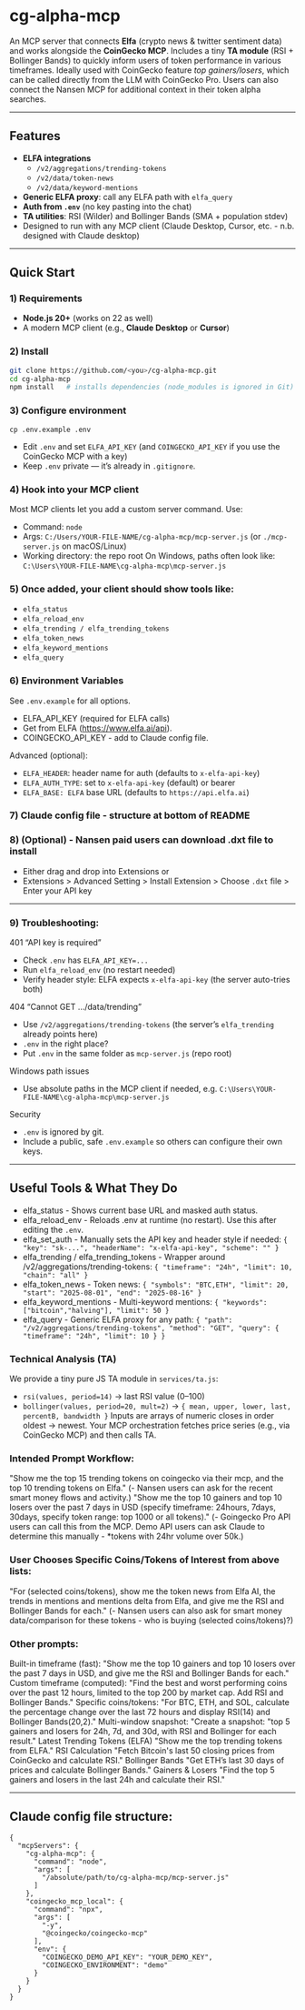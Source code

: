 # cg-alpha-mcp

An MCP server that connects **Elfa** (crypto news & twitter sentiment data) and works alongside the **CoinGecko MCP**.
Includes a tiny **TA module** (RSI + Bollinger Bands) to quickly inform users of token performance in various timeframes.
Ideally used with CoinGecko feature *top gainers/losers*, which can be called directly from the LLM with CoinGecko Pro.
Users can also connect the Nansen MCP for additional context in their token alpha searches.

---

## Features

- **ELFA integrations**
  - `/v2/aggregations/trending-tokens`
  - `/v2/data/token-news`
  - `/v2/data/keyword-mentions`
- **Generic ELFA proxy**: call any ELFA path with `elfa_query`
- **Auth from `.env`** (no key pasting into the chat)
- **TA utilities**: RSI (Wilder) and Bollinger Bands (SMA + population stdev)
- Designed to run with any MCP client (Claude Desktop, Cursor, etc. - n.b. designed with Claude desktop)

--------------------

## Quick Start

### 1) Requirements
- **Node.js 20+** (works on 22 as well)
- A modern MCP client (e.g., **Claude Desktop** or **Cursor**)

### 2) Install
```bash
git clone https://github.com/<you>/cg-alpha-mcp.git
cd cg-alpha-mcp
npm install   # installs dependencies (node_modules is ignored in Git)
```

### 3) Configure environment
`cp .env.example .env`
- Edit `.env` and set `ELFA_API_KEY` (and `COINGECKO_API_KEY` if you use the CoinGecko MCP with a key)
- Keep `.env` private — it’s already in `.gitignore`.

### 4) Hook into your MCP client
Most MCP clients let you add a custom server command. Use:
- Command: `node`
- Args: `C:/Users/YOUR-FILE-NAME/cg-alpha-mcp/mcp-server.js` (or `./mcp-server.js` on macOS/Linux)
- Working directory: the repo root
On Windows, paths often look like:
```C:\Users\YOUR-FILE-NAME\cg-alpha-mcp\mcp-server.js```

### 5) Once added, your client should show tools like:
- `elfa_status`
- `elfa_reload_env`
- `elfa_trending / elfa_trending_tokens`
- `elfa_token_news`
- `elfa_keyword_mentions`
- `elfa_query`

### 6) Environment Variables
See `.env.example` for all options.
- ELFA_API_KEY (required for ELFA calls)
- Get from ELFA (https://www.elfa.ai/api).
- COINGECKO_API_KEY - add to Claude config file.

Advanced (optional):
- `ELFA_HEADER`: header name for auth (defaults to `x-elfa-api-key`)
- `ELFA_AUTH_TYPE`: set to `x-elfa-api-key` (default) or bearer
- `ELFA_BASE: ELFA` base URL (defaults to `https://api.elfa.ai`)

### 7) Claude config file - structure at bottom of README

### 8) (Optional) - Nansen paid users can download .dxt file to install
- Either drag and drop into Extensions or
- Extensions > Advanced Setting > Install Extension > Choose `.dxt` file > Enter your API key
--------------------

### 9) Troubleshooting:
401 “API key is required”
- Check `.env` has `ELFA_API_KEY=...`
- Run `elfa_reload_env` (no restart needed)
- Verify header style: ELFA expects `x-elfa-api-key` (the server auto-tries both)

404 “Cannot GET …/data/trending”
- Use `/v2/aggregations/trending-tokens` (the server’s `elfa_trending` already points here)
- `.env` in the right place?
- Put `.env` in the same folder as `mcp-server.js` (repo root)

Windows path issues
- Use absolute paths in the MCP client if needed, e.g.
```C:\Users\YOUR-FILE-NAME\cg-alpha-mcp\mcp-server.js```

Security
- `.env` is ignored by git.
- Include a public, safe `.env.example` so others can configure their own keys.

--------------------

## Useful Tools & What They Do
- elfa_status - Shows current base URL and masked auth status.
- elfa_reload_env - Reloads .env at runtime (no restart). Use this after editing the `.env`.
- elfa_set_auth - Manually sets the API key and header style if needed:
```{ "key": "sk-...", "headerName": "x-elfa-api-key", "scheme": "" }```
- elfa_trending / elfa_trending_tokens - Wrapper around /v2/aggregations/trending-tokens:
```{ "timeframe": "24h", "limit": 10, "chain": "all" }```
- elfa_token_news - Token news:
```{ "symbols": "BTC,ETH", "limit": 20, "start": "2025-08-01", "end": "2025-08-16" }```
- elfa_keyword_mentions - Multi-keyword mentions:
```{ "keywords": ["bitcoin","halving"], "limit": 50 }```
- elfa_query - Generic ELFA proxy for any path:
```{ "path": "/v2/aggregations/trending-tokens", "method": "GET", "query": { "timeframe": "24h", "limit": 10 } }```

### Technical Analysis (TA)
We provide a tiny pure JS TA module in `services/ta.js`:
- `rsi(values, period=14)` → last RSI value (0–100)
- `bollinger(values, period=20, mult=2)` → `{ mean, upper, lower, last, percentB, bandwidth }`
Inputs are arrays of numeric closes in order oldest → newest.
Your MCP orchestration fetches price series (e.g., via CoinGecko MCP) and then calls TA.

### Intended Prompt Workflow:
"Show me the top 15 trending tokens on coingecko via their mcp, and the top 10 trending tokens on Elfa."
(- Nansen users can ask for the recent smart money flows and activity.)
"Show me the top 10 gainers and top 10 losers over the past 7 days in USD (specify timeframe: 24hours, 7days, 30days, specify token range: top 1000 or all tokens)."
(- Goingecko Pro API users can call this from the MCP. Demo API users can ask Claude to determine this manually - *tokens with 24hr volume over 50k.)

### User Chooses Specific Coins/Tokens of Interest from above lists:
"For (selected coins/tokens), show me the token news from Elfa AI, the trends in mentions and mentions delta from Elfa, and give me the RSI and Bollinger Bands for each."
(- Nansen users can also ask for smart money data/comparison for these tokens - who is buying (selected coins/tokens)?)

### Other prompts:
Built-in timeframe (fast):
"Show me the top 10 gainers and top 10 losers over the past 7 days in USD, and give me the RSI and Bollinger Bands for each."
Custom timeframe (computed):
"Find the best and worst performing coins over the past 12 hours, limited to the top 200 by market cap. Add RSI and Bollinger Bands."
Specific coins/tokens:
"For BTC, ETH, and SOL, calculate the percentage change over the last 72 hours and display RSI(14) and Bollinger Bands(20,2)."
Multi-window snapshot:
"Create a snapshot: "top 5 gainers and losers for 24h, 7d, and 30d, with RSI and Bollinger for each result."
Latest Trending Tokens (ELFA)
"Show me the top trending tokens from ELFA."
RSI Calculation
"Fetch Bitcoin's last 50 closing prices from CoinGecko and calculate RSI."
Bollinger Bands
"Get ETH’s last 30 days of prices and calculate Bollinger Bands."
Gainers & Losers
"Find the top 5 gainers and losers in the last 24h and calculate their RSI."

--------------------

## Claude config file structure:
```
{
  "mcpServers": {
    "cg-alpha-mcp": {
      "command": "node",
      "args": [
        "/absolute/path/to/cg-alpha-mcp/mcp-server.js"
      ]
    },
    "coingecko_mcp_local": {
      "command": "npx",
      "args": [
        "-y",
        "@coingecko/coingecko-mcp"
      ],
      "env": {
        "COINGECKO_DEMO_API_KEY": "YOUR_DEMO_KEY",
        "COINGECKO_ENVIRONMENT": "demo"
      }
    }
  }
}
```
